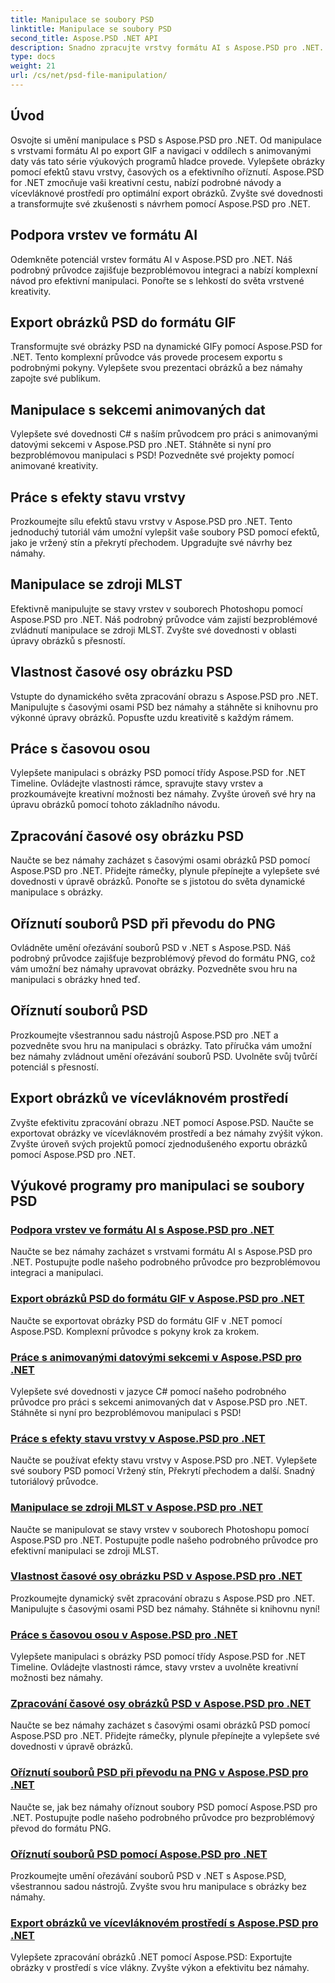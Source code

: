 ```yaml
---
title: Manipulace se soubory PSD
linktitle: Manipulace se soubory PSD
second_title: Aspose.PSD .NET API
description: Snadno zpracujte vrstvy formátu AI s Aspose.PSD pro .NET. Naučte se exportovat obrázky PSD do GIF, pracovat s animovanými datovými sekcemi a manipulovat se stavy vrstev.
type: docs
weight: 21
url: /cs/net/psd-file-manipulation/
---
```

## Úvod

Osvojte si umění manipulace s PSD s Aspose.PSD pro .NET. Od manipulace s vrstvami formátu AI po export GIF a navigaci v oddílech s animovanými daty vás tato série výukových programů hladce provede. Vylepšete obrázky pomocí efektů stavu vrstvy, časových os a efektivního oříznutí. Aspose.PSD for .NET zmocňuje vaši kreativní cestu, nabízí podrobné návody a vícevláknové prostředí pro optimální export obrázků. Zvyšte své dovednosti a transformujte své zkušenosti s návrhem pomocí Aspose.PSD pro .NET.

## Podpora vrstev ve formátu AI

Odemkněte potenciál vrstev formátu AI v Aspose.PSD pro .NET. Náš podrobný průvodce zajišťuje bezproblémovou integraci a nabízí komplexní návod pro efektivní manipulaci. Ponořte se s lehkostí do světa vrstvené kreativity.

## Export obrázků PSD do formátu GIF

Transformujte své obrázky PSD na dynamické GIFy pomocí Aspose.PSD for .NET. Tento komplexní průvodce vás provede procesem exportu s podrobnými pokyny. Vylepšete svou prezentaci obrázků a bez námahy zapojte své publikum.

## Manipulace s sekcemi animovaných dat

Vylepšete své dovednosti C# s naším průvodcem pro práci s animovanými datovými sekcemi v Aspose.PSD pro .NET. Stáhněte si nyní pro bezproblémovou manipulaci s PSD! Pozvedněte své projekty pomocí animované kreativity.

## Práce s efekty stavu vrstvy

Prozkoumejte sílu efektů stavu vrstvy v Aspose.PSD pro .NET. Tento jednoduchý tutoriál vám umožní vylepšit vaše soubory PSD pomocí efektů, jako je vržený stín a překrytí přechodem. Upgradujte své návrhy bez námahy.

## Manipulace se zdroji MLST

Efektivně manipulujte se stavy vrstev v souborech Photoshopu pomocí Aspose.PSD pro .NET. Náš podrobný průvodce vám zajistí bezproblémové zvládnutí manipulace se zdroji MLST. Zvyšte své dovednosti v oblasti úpravy obrázků s přesností.

## Vlastnost časové osy obrázku PSD

Vstupte do dynamického světa zpracování obrazu s Aspose.PSD pro .NET. Manipulujte s časovými osami PSD bez námahy a stáhněte si knihovnu pro výkonné úpravy obrázků. Popusťte uzdu kreativitě s každým rámem.

## Práce s časovou osou

Vylepšete manipulaci s obrázky PSD pomocí třídy Aspose.PSD for .NET Timeline. Ovládejte vlastnosti rámce, spravujte stavy vrstev a prozkoumávejte kreativní možnosti bez námahy. Zvyšte úroveň své hry na úpravu obrázků pomocí tohoto základního návodu.

## Zpracování časové osy obrázku PSD

Naučte se bez námahy zacházet s časovými osami obrázků PSD pomocí Aspose.PSD pro .NET. Přidejte rámečky, plynule přepínejte a vylepšete své dovednosti v úpravě obrázků. Ponořte se s jistotou do světa dynamické manipulace s obrázky.

## Oříznutí souborů PSD při převodu do PNG

Ovládněte umění ořezávání souborů PSD v .NET s Aspose.PSD. Náš podrobný průvodce zajišťuje bezproblémový převod do formátu PNG, což vám umožní bez námahy upravovat obrázky. Pozvedněte svou hru na manipulaci s obrázky hned teď.

## Oříznutí souborů PSD

Prozkoumejte všestrannou sadu nástrojů Aspose.PSD pro .NET a pozvedněte svou hru na manipulaci s obrázky. Tato příručka vám umožní bez námahy zvládnout umění ořezávání souborů PSD. Uvolněte svůj tvůrčí potenciál s přesností.

## Export obrázků ve vícevláknovém prostředí

Zvyšte efektivitu zpracování obrazu .NET pomocí Aspose.PSD. Naučte se exportovat obrázky ve vícevláknovém prostředí a bez námahy zvýšit výkon. Zvyšte úroveň svých projektů pomocí zjednodušeného exportu obrázků pomocí Aspose.PSD pro .NET.
## Výukové programy pro manipulaci se soubory PSD
### [Podpora vrstev ve formátu AI s Aspose.PSD pro .NET](./support-layers-ai-format/)
Naučte se bez námahy zacházet s vrstvami formátu AI s Aspose.PSD pro .NET. Postupujte podle našeho podrobného průvodce pro bezproblémovou integraci a manipulaci.
### [Export obrázků PSD do formátu GIF v Aspose.PSD pro .NET](./export-psd-to-gif/)
Naučte se exportovat obrázky PSD do formátu GIF v .NET pomocí Aspose.PSD. Komplexní průvodce s pokyny krok za krokem.
### [Práce s animovanými datovými sekcemi v Aspose.PSD pro .NET](./animated-data-sections/)
Vylepšete své dovednosti v jazyce C# pomocí našeho podrobného průvodce pro práci s sekcemi animovaných dat v Aspose.PSD pro .NET. Stáhněte si nyní pro bezproblémovou manipulaci s PSD!
### [Práce s efekty stavu vrstvy v Aspose.PSD pro .NET](./layer-state-effects/)
Naučte se používat efekty stavu vrstvy v Aspose.PSD pro .NET. Vylepšete své soubory PSD pomocí Vržený stín, Překrytí přechodem a další. Snadný tutoriálový průvodce.
### [Manipulace se zdroji MLST v Aspose.PSD pro .NET](./mlst-resources/)
Naučte se manipulovat se stavy vrstev v souborech Photoshopu pomocí Aspose.PSD pro .NET. Postupujte podle našeho podrobného průvodce pro efektivní manipulaci se zdroji MLST.
### [Vlastnost časové osy obrázku PSD v Aspose.PSD pro .NET](./psd-image-timeline-property/)
Prozkoumejte dynamický svět zpracování obrazu s Aspose.PSD pro .NET. Manipulujte s časovými osami PSD bez námahy. Stáhněte si knihovnu nyní!
### [Práce s časovou osou v Aspose.PSD pro .NET](./timeline/)
Vylepšete manipulaci s obrázky PSD pomocí třídy Aspose.PSD for .NET Timeline. Ovládejte vlastnosti rámce, stavy vrstev a uvolněte kreativní možnosti bez námahy.
### [Zpracování časové osy obrázků PSD v Aspose.PSD pro .NET](./psd-image-timeline/)
Naučte se bez námahy zacházet s časovými osami obrázků PSD pomocí Aspose.PSD pro .NET. Přidejte rámečky, plynule přepínejte a vylepšete své dovednosti v úpravě obrázků.
### [Oříznutí souborů PSD při převodu na PNG v Aspose.PSD pro .NET](./crop-psd-conversion-png/)
Naučte se, jak bez námahy oříznout soubory PSD pomocí Aspose.PSD pro .NET. Postupujte podle našeho podrobného průvodce pro bezproblémový převod do formátu PNG.
### [Oříznutí souborů PSD pomocí Aspose.PSD pro .NET](./crop-psd-file/)
Prozkoumejte umění ořezávání souborů PSD v .NET s Aspose.PSD, všestrannou sadou nástrojů. Zvyšte svou hru manipulace s obrázky bez námahy.
### [Export obrázků ve vícevláknovém prostředí s Aspose.PSD pro .NET](./export-images-multi-thread/)
Vylepšete zpracování obrázků .NET pomocí Aspose.PSD: Exportujte obrázky v prostředí s více vlákny. Zvyšte výkon a efektivitu bez námahy.
